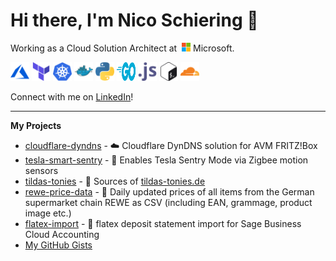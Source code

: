 # Hi there, I'm Nico Schiering 👋

Working as a Cloud Solution Architect at&nbsp;&nbsp;<img style="display: inline; height: 1em; width: auto;" src="/images/microsoft-icon.svg" alt="Microsoft Icon" /> Microsoft.

<p>
    <img src="/images/microsoft_azure-icon.svg" alt="Azure" width="30" height="30" alt="Azure Icon" />
    <img src="/images/terraformio-icon.svg" alt="Terraform" width="30" height="30" alt="Terraform Icon" />
    <img src="/images/kubernetes-icon.svg" alt="Kubernetes" width="30" height="30" alt="Kubernetes Icon" />
    <img src="/images/docker-icon.svg" alt="Docker" width="30" height="30" alt="Docker Icon" />
    <img src="/images/python-icon.svg" alt="Python" width="30" height="30" alt="Python Icon" />
    <img src="/images/golang-official.svg" alt="Go" width="30" height="30" alt="Go Icon" />
    <img src="/images/javascript-icon.svg" alt="Javascript" width="30" height="30" alt="Javascript Icon" />
    <img src="/images/gnu_bash-icon.svg" alt="Bash" width="30" height="30" alt="Bash Icon" />
    <img src="/images/cloudflare-icon.svg" alt="Cloudflare" width="30" height="30" alt="Cloudflare Icon" />
    
</p>

Connect with me on [LinkedIn](https://www.linkedin.com/in/nico-schiering/)!

---

**My Projects**

- [cloudflare-dyndns](https://github.com/L480/cloudflare-dyndns) - ☁️ Cloudflare DynDNS solution for AVM FRITZ!Box
- [tesla-smart-sentry](https://github.com/L480/tesla-smart-sentry) - 🎥 Enables Tesla Sentry Mode via Zigbee motion sensors
- [tildas-tonies](https://github.com/L480/tildas-tonies) - 🎵 Sources of [tildas-tonies.de](https://tildas-tonies.de/)
- [rewe-price-data](https://github.com/L480/rewe-price-data) - 🏪 Daily updated prices of all items from the German supermarket chain REWE as CSV (including EAN, grammage, product image etc.)
- [flatex-import](https://github.com/L480/flatex-import) - 📒 flatex deposit statement import for Sage Business Cloud Accounting
- [My GitHub Gists](https://gist.github.com/L480)
